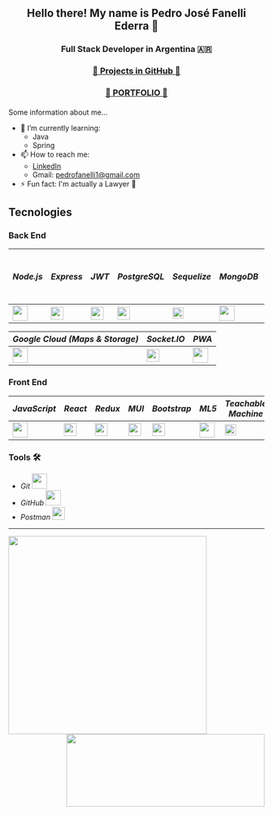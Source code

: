 

<div align="center">
  
  ## Hello there! My name is Pedro José Fanelli Ederra 🧐

</div>

<div align="center">
  
  ### Full Stack Developer in Argentina 🇦🇷
  
  ### [💫 Projects in GitHub 💫](https://www.github.com/stars/pedrofanelli/lists/my-stack)
  
  ### [💫 PORTFOLIO 💫](https://d2ck99rhn8lygf.cloudfront.net/)

</div>

#### 

Some information about me...

- 🌱 I’m currently learning:
  - Java
  - Spring
- 📫 How to reach me: 
  - [LinkedIn](https://www.linkedin.com/in/pedro-fanelli/)
  - Gmail: pedrofanelli1@gmail.com
- ⚡ Fun fact: I'm actually a Lawyer 📖

## Tecnologies

### Back End

*Node.js* | *Express* | *JWT* | *PostgreSQL* | *Sequelize* | *MongoDB* | *Mongoose* | *AWS (S3, R53, EB, CF)* |
--------|---------|-----|------------|-----------|---------|----------|-----------------------|
<img style="width:30px" src="https://user-images.githubusercontent.com/94872647/227662838-6919336c-578b-42e9-bdad-cd70cb16b5f2.png" />   | <img style="width:25px" src="https://user-images.githubusercontent.com/94872647/227771468-b84ffce0-c776-4b02-a7f7-bc5eb5bc6f8e.png" /> | <img style="width:25px" src="https://media.licdn.com/dms/image/D4D12AQHW9aRSWIOMxQ/article-cover_image-shrink_600_2000/0/1657421703592?e=2147483647&v=beta&t=nKygyfSDFwgPdEoC-nEkogMS0527SBa8z8D_FqUr-us" /> | <img style="width:25px" src="https://user-images.githubusercontent.com/94872647/227740036-7f892401-2c8c-470f-b097-f05402428909.png" /> | <img style="width:22px" src="https://seeklogo.com/images/S/sequelize-logo-9A5075DB9F-seeklogo.com.png" /> | <img style="width:30px" src="https://user-images.githubusercontent.com/94872647/227740282-331ce102-7c82-4a1a-9c71-84f8701ce863.png" /> | <img style="width:30px" src="https://user-images.githubusercontent.com/94872647/227740130-e2b772f1-f1af-47b8-86eb-de3bf9cb8128.png" /> | <img style="width:30px" src="https://cdn.analyticsvidhya.com/wp-content/uploads/2023/01/AWS-Logo.png" /> |

*Google Cloud (Maps & Storage)* | *Socket.IO* | *PWA* |
------------------------------|-----------|-----|
<img style="width:30px" src="https://logos-world.net/wp-content/uploads/2021/02/Google-Cloud-Emblem.png" /> | <img style="width:25px" src="https://upload.wikimedia.org/wikipedia/commons/thumb/9/96/Socket-io.svg/1200px-Socket-io.svg.png" /> | <img style="width:30px" src="https://desarrolloweb.com/storage/tag_images/actual/VkZe5Z1PKYJNbH4fz5IsXSJPDrmFC5fXEaxfaxSF.png" /> |

### Front End

*JavaScript* | *React* | *Redux* | *MUI* | *Bootstrap* | *ML5* | *Teachable Machine* |
-----------|-------|-------|-----|-----------|-----|-------------------|
<img style="width:30px" src="https://user-images.githubusercontent.com/94872647/227661380-d006501a-6542-4ace-b960-af73447782c9.png" /> | <img style="width:25px" src="https://user-images.githubusercontent.com/94872647/227661750-38140331-323f-463f-aa24-58a3288db850.png" /> | <img style="width:25px" src="https://user-images.githubusercontent.com/94872647/227662273-687c6085-4e08-4839-a51d-255bf5e68d2d.png" /> | <img style="width:25px" src="https://user-images.githubusercontent.com/94872647/227740867-47ba0184-ddf4-47e4-a9e1-a4eb95b2a7b1.png" /> | <img style="width:25px" src="https://user-images.githubusercontent.com/94872647/227771085-becaffb9-beb3-498d-af1a-a52de5c3e59c.png" /> | <img style="width:30px" src="https://ml5js.org/static/ml5_logo_purple-88e082b8dc81d8729f95bcc092db90c5.png" /> | <img style="width:22px" src="https://i.ytimg.com/an/T2qQGqZxkD0/0f04f0b2-a39a-4621-8bb5-1f5f7bf9bf10_mq.jpg?v=5dc445a2" /> |

### Tools 🛠️

- *Git* <img style="width:30px" src="https://user-images.githubusercontent.com/94872647/227739710-8454480e-1dea-4e23-bf46-f4259906c8f3.png" />
- *GitHub* <img style="width:30px" src="https://user-images.githubusercontent.com/94872647/227739739-fdc20972-d759-4b2f-aaf8-e640d3cac324.png" />
- *Postman* <img style="width:25px" src="https://camo.githubusercontent.com/1c99446e09edc2a2074cb221476d461488b89231ae00496da6e6e15cde24352c/68747470733a2f2f696d672e69636f6e73382e636f6d2f65787465726e616c2d74616c2d72657669766f2d636f6c6f722d74616c2d72657669766f2f3531322f65787465726e616c2d706f73746d616e2d69732d7468652d6f6e6c792d636f6d706c6574652d6170692d646576656c6f706d656e742d656e7669726f6e6d656e742d6c6f676f2d636f6c6f722d74616c2d72657669766f2e706e67" />
  
<hr></hr>

<a href="https://github.com/pedrofanelli" style="margin-right:385px">
  <img style="width:390px" align="left" src="https://github-readme-stats.vercel.app/api?username=pedrofanelli&show_icons=true&theme=radical" />
</a>

<a href="https://github.com/pedrofanelli" >
  <img style="width:390px;height:143px" align="right" src="https://github-readme-stats.vercel.app/api/top-langs/?username=pedrofanelli" />
</a>
